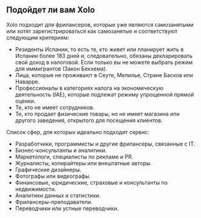 ## Подойдет ли вам Xolo

Xolo подходит для фрилансеров, которые уже являются самозанятыми или хотят зарегистрироваться как самозанятые и
соответствуют следующим критериям:

- Резиденты Испании, то есть те, кто живет или планирует жить в Испании более 183 дней и, следовательно, обязаны
  декларировать свой доход в налоговой. Если только вы не можете выбрать режим для иммигрантов (Закон Бекхема).
- Лица, которые не проживают в Сеуте, Мелилье, Стране Басков или Наварре.
- Профессионалы в категориях налога на экономическую деятельность (IAE), которые подлежат режиму упрощенной прямой
  оценки.
- Те, кто не имеет сотрудников.
- Те, кто продает физические товары, но не имеет магазина или другого заведения, открытого для посещения клиентов.

Список сфер, для которых идеально подходит сервис:

- Разработчики, программисты и другие фрилансеры, связанные с IT.
- Бизнес-консультанты и аналитики.
- Маркетологи, специалисты по рекламе и PR.
- Журналисты, копирайтеры или внештатные авторы.
- Графические дизайнеры.
- Фотографы или видеографы.
- Финансовые, юридические, страховые и консультанты по недвижимости.
- Аналитики данных и статистики.
- Фрилансеры-преподаватели.
- Переводчики или устные переводчики.
